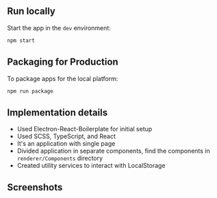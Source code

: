 ## Run locally

Start the app in the `dev` environment:

```bash
npm start
```

## Packaging for Production

To package apps for the local platform:

```bash
npm run package
```

## Implementation details

- Used Electron-React-Boilerplate for initial setup
- Used SCSS, TypeScript, and React
- It's an application with single page
- Divided application in separate components, find the components in `renderer/Components` directory
- Created utility services to interact with LocalStorage

## Screenshots
